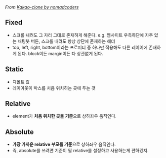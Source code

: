*From [Kakao-clone by nomadcoders](https://nomadcoders.co/kokoa-clone)*

## Fixed
- 스크롤 내려도 그 자리 그대로 존재하게 해준다. e.g. 웹사이트 우측하단에 자주 있는 채팅봇 버튼, 스크롤 내려도 항상 상단에 존재하는 헤더
- top, left, right, bottom이라는 프로퍼티 중 하나만 적용해도 다른 레이어에 존재하게 된다. block이든 margin이든 다 상관없게 된다.

## Static
- 디폴트 값
- 레이아웃이 박스를 처음 위치하는 곳에 두는 것

## Relative
- element가 **처음 위치한 곳을 기준**으로 상하좌우 움직인다.

## Absolute
- **가장 가까운 relative 부모를 기준**으로 상하좌우 움직인다.
- 즉, absolute를 쓰려면 기준이 될 relative를 설정하고 사용하는게 편하겠지.
